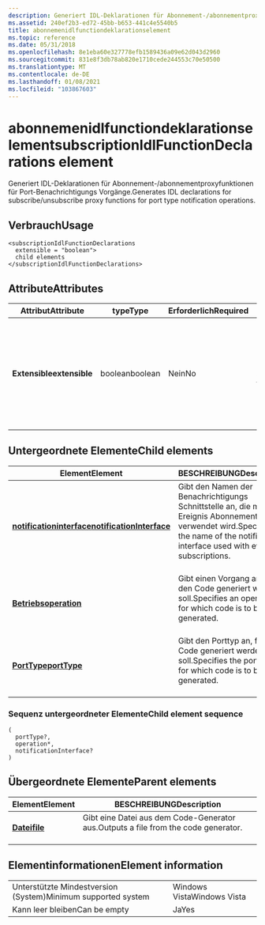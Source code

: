 ```yaml
---
description: Generiert IDL-Deklarationen für Abonnement-/abonnementproxyfunktionen für Port-Benachrichtigungs Vorgänge.
ms.assetid: 240ef2b3-ed72-45bb-b653-441c4e5540b5
title: abonnemenidlfunctiondeklarationselement
ms.topic: reference
ms.date: 05/31/2018
ms.openlocfilehash: 8e1eba60e327778efb1589436a09e62d043d2960
ms.sourcegitcommit: 831e8f3db78ab820e1710cede244553c70e50500
ms.translationtype: MT
ms.contentlocale: de-DE
ms.lasthandoff: 01/08/2021
ms.locfileid: "103867603"
---
```

# <a name="subscriptionidlfunctiondeclarations-element"></a><span data-ttu-id="9cbed-103">abonnemenidlfunctiondeklarationselement</span><span class="sxs-lookup"><span data-stu-id="9cbed-103">subscriptionIdlFunctionDeclarations element</span></span>

<span data-ttu-id="9cbed-104">Generiert IDL-Deklarationen für Abonnement-/abonnementproxyfunktionen für Port-Benachrichtigungs Vorgänge.</span><span class="sxs-lookup"><span data-stu-id="9cbed-104">Generates IDL declarations for subscribe/unsubscribe proxy functions for port type notification operations.</span></span>

## <a name="usage"></a><span data-ttu-id="9cbed-105">Verbrauch</span><span class="sxs-lookup"><span data-stu-id="9cbed-105">Usage</span></span>

``` syntax
<subscriptionIdlFunctionDeclarations
  extensible = "boolean">
  child elements
</subscriptionIdlFunctionDeclarations>
```

## <a name="attributes"></a><span data-ttu-id="9cbed-106">Attribute</span><span class="sxs-lookup"><span data-stu-id="9cbed-106">Attributes</span></span>



| <span data-ttu-id="9cbed-107">Attribut</span><span class="sxs-lookup"><span data-stu-id="9cbed-107">Attribute</span></span>                 | <span data-ttu-id="9cbed-108">type</span><span class="sxs-lookup"><span data-stu-id="9cbed-108">Type</span></span>               | <span data-ttu-id="9cbed-109">Erforderlich</span><span class="sxs-lookup"><span data-stu-id="9cbed-109">Required</span></span>      | <span data-ttu-id="9cbed-110">BESCHREIBUNG</span><span class="sxs-lookup"><span data-stu-id="9cbed-110">Description</span></span>                                                                                                                   |
|---------------------------|--------------------|---------------|-------------------------------------------------------------------------------------------------------------------------------|
| <span data-ttu-id="9cbed-111">**Extensible**</span><span class="sxs-lookup"><span data-stu-id="9cbed-111">**extensible**</span></span><br/> | <span data-ttu-id="9cbed-112">boolean</span><span class="sxs-lookup"><span data-stu-id="9cbed-112">boolean</span></span><br/> | <span data-ttu-id="9cbed-113">Nein</span><span class="sxs-lookup"><span data-stu-id="9cbed-113">No</span></span><br/> | <span data-ttu-id="9cbed-114">Die Möglichkeit, Erweiterbarkeits Punkte Funktionen und Schnittstellen hinzuzufügen.</span><span class="sxs-lookup"><span data-stu-id="9cbed-114">The ability to add extensibility points to functions and interfaces.</span></span> <span data-ttu-id="9cbed-115">Dieser Wert ist immer auf "true" festgelegt.</span><span class="sxs-lookup"><span data-stu-id="9cbed-115">This value is always set to true.</span></span><br/> <br/> |



## <a name="child-elements"></a><span data-ttu-id="9cbed-116">Untergeordnete Elemente</span><span class="sxs-lookup"><span data-stu-id="9cbed-116">Child elements</span></span>



| <span data-ttu-id="9cbed-117">Element</span><span class="sxs-lookup"><span data-stu-id="9cbed-117">Element</span></span>                                                           | <span data-ttu-id="9cbed-118">BESCHREIBUNG</span><span class="sxs-lookup"><span data-stu-id="9cbed-118">Description</span></span>                                                                                            |
|-------------------------------------------------------------------|--------------------------------------------------------------------------------------------------------|
| [<span data-ttu-id="9cbed-119">**notificationinterface**</span><span class="sxs-lookup"><span data-stu-id="9cbed-119">**notificationInterface**</span></span>](notificationinterface.md)<br/> | <span data-ttu-id="9cbed-120">Gibt den Namen der Benachrichtigungs Schnittstelle an, die mit Ereignis Abonnements verwendet wird.</span><span class="sxs-lookup"><span data-stu-id="9cbed-120">Specifies the name of the notification interface used with event subscriptions.</span></span><br/> <br/> |
| [<span data-ttu-id="9cbed-121">**Betriebs**</span><span class="sxs-lookup"><span data-stu-id="9cbed-121">**operation**</span></span>](operation.md)<br/>                         | <span data-ttu-id="9cbed-122">Gibt einen Vorgang an, für den Code generiert werden soll.</span><span class="sxs-lookup"><span data-stu-id="9cbed-122">Specifies an operation for which code is to be generated.</span></span><br/> <br/>                       |
| [<span data-ttu-id="9cbed-123">**PortType**</span><span class="sxs-lookup"><span data-stu-id="9cbed-123">**portType**</span></span>](porttype.md)<br/>                           | <span data-ttu-id="9cbed-124">Gibt den Porttyp an, für den Code generiert werden soll.</span><span class="sxs-lookup"><span data-stu-id="9cbed-124">Specifies the port type for which code is to be generated.</span></span><br/> <br/>                      |



### <a name="child-element-sequence"></a><span data-ttu-id="9cbed-125">Sequenz untergeordneter Elemente</span><span class="sxs-lookup"><span data-stu-id="9cbed-125">Child element sequence</span></span>

``` syntax
(
  portType?, 
  operation*, 
  notificationInterface?
)
```

## <a name="parent-elements"></a><span data-ttu-id="9cbed-126">Übergeordnete Elemente</span><span class="sxs-lookup"><span data-stu-id="9cbed-126">Parent elements</span></span>



| <span data-ttu-id="9cbed-127">Element</span><span class="sxs-lookup"><span data-stu-id="9cbed-127">Element</span></span>                         | <span data-ttu-id="9cbed-128">BESCHREIBUNG</span><span class="sxs-lookup"><span data-stu-id="9cbed-128">Description</span></span>                                                    |
|---------------------------------|----------------------------------------------------------------|
| [<span data-ttu-id="9cbed-129">**Datei**</span><span class="sxs-lookup"><span data-stu-id="9cbed-129">**file**</span></span>](file.md)<br/> | <span data-ttu-id="9cbed-130">Gibt eine Datei aus dem Code-Generator aus.</span><span class="sxs-lookup"><span data-stu-id="9cbed-130">Outputs a file from the code generator.</span></span><br/> <br/> |



## <a name="element-information"></a><span data-ttu-id="9cbed-131">Elementinformationen</span><span class="sxs-lookup"><span data-stu-id="9cbed-131">Element information</span></span>



|                                     |               |
|-------------------------------------|---------------|
| <span data-ttu-id="9cbed-132">Unterstützte Mindestversion (System)</span><span class="sxs-lookup"><span data-stu-id="9cbed-132">Minimum supported system</span></span><br/> | <span data-ttu-id="9cbed-133">Windows Vista</span><span class="sxs-lookup"><span data-stu-id="9cbed-133">Windows Vista</span></span> |
| <span data-ttu-id="9cbed-134">Kann leer bleiben</span><span class="sxs-lookup"><span data-stu-id="9cbed-134">Can be empty</span></span>                        | <span data-ttu-id="9cbed-135">Ja</span><span class="sxs-lookup"><span data-stu-id="9cbed-135">Yes</span></span>           |



 

 




